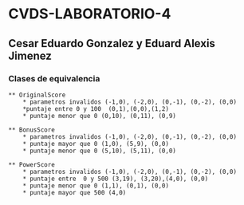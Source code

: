 # CVDS-LABORATORIO-4

## Cesar Eduardo Gonzalez y Eduard Alexis Jimenez 

### Clases de equivalencia


    ** OriginalScore
		* parametros invalidos (-1,0), (-2,0), (0,-1), (0,-2), (0,0)
		*puntaje entre 0 y 100  (0,1),(0,0),(1,2)
		* puntaje menor que 0 (0,10), (0,11), (0,9)

    ** BonusScore
		* parametros invalidos (-1,0), (-2,0), (0,-1), (0,-2), (0,0)
		* puntaje mayor que 0 (1,0), (5,9), (0,0)
		* puntaje menor que 0 (5,10), (5,11), (0,0)

    ** PowerScore
        * parametros invalidos (-1,0), (-2,0), (0,-1), (0,-2), (0,0)
		* puntaje entre  0 y 500 (3,19), (3,20),(4,0), (0,0)
		* puntaje menor que 0 (1,1), (0,1), (0,0)
		* puntaje mayor que 500 (4,0) 
